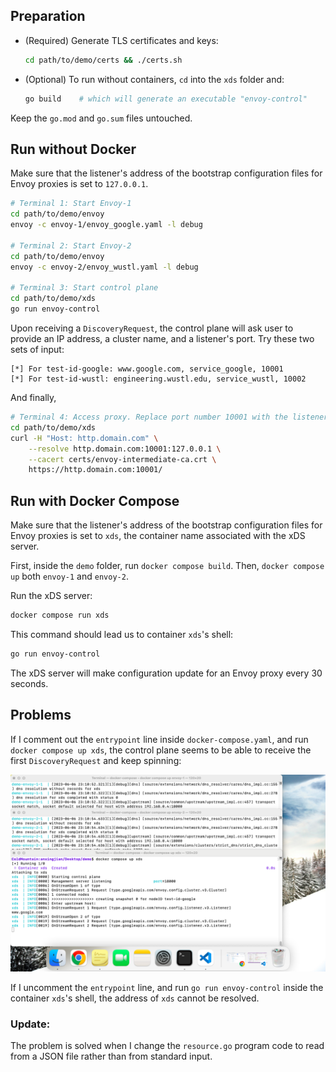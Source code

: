 ## Preparation

- (Required) Generate TLS certificates and keys:

    ```bash
    cd path/to/demo/certs && ./certs.sh
    ```

- (Optional) To run without containers, `cd` into the `xds` folder and:
    
    ```bash
    go build    # which will generate an executable "envoy-control"
    ```

Keep the `go.mod` and `go.sum` files untouched.

## Run without Docker

Make sure that the listener's address of the bootstrap configuration files for Envoy proxies is set to `127.0.0.1`.

```bash
# Terminal 1: Start Envoy-1
cd path/to/demo/envoy
envoy -c envoy-1/envoy_google.yaml -l debug

# Terminal 2: Start Envoy-2
cd path/to/demo/envoy
envoy -c envoy-2/envoy_wustl.yaml -l debug

# Terminal 3: Start control plane
cd path/to/demo/xds
go run envoy-control
```

Upon receiving a `DiscoveryRequest`, the control plane will ask user to provide an IP address, a cluster name, and a listener's port. Try these two sets of input:

```text
[*] For test-id-google: www.google.com, service_google, 10001
[*] For test-id-wustl: engineering.wustl.edu, service_wustl, 10002
```

And finally,

```bash
# Terminal 4: Access proxy. Replace port number 10001 with the listener's port we give
cd path/to/demo/xds
curl -H "Host: http.domain.com" \
    --resolve http.domain.com:10001:127.0.0.1 \
    --cacert certs/envoy-intermediate-ca.crt \
    https://http.domain.com:10001/
```

## Run with Docker Compose

Make sure that the listener's address of the bootstrap configuration files for Envoy proxies is set to `xds`, the container name associated with the xDS server.

First, inside the `demo` folder, run `docker compose build`. Then, `docker compose up` both `envoy-1` and `envoy-2`.

Run the xDS server:

```bash
docker compose run xds
```

This command should lead us to container `xds`'s shell:

```bash
go run envoy-control
```

The xDS server will make configuration update for an Envoy proxy every 30 seconds.

## Problems

If I comment out the `entrypoint` line inside `docker-compose.yaml`, and run `docker compose up xds`, the control plane seems to be able to receive the first `DiscoveryRequest` and keep spinning:

![run_xds](run_xds.png)

If I uncomment the `entrypoint` line, and run `go run envoy-control` inside the container `xds`'s shell, the address of `xds` cannot be resolved.

### Update:

The problem is solved when I change the `resource.go` program code to read from a JSON file rather than from standard input.